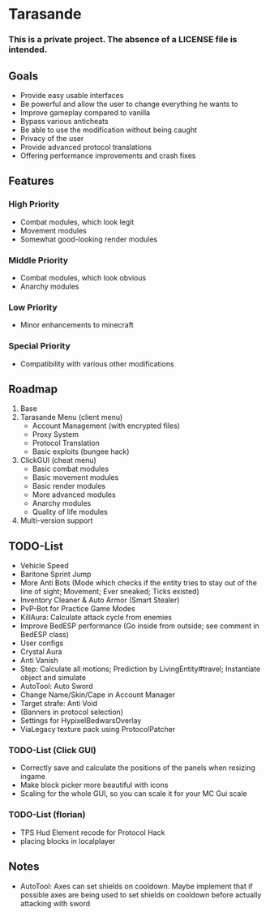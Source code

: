 # Tarasande
### This is a private project. The absence of a LICENSE file is intended.

## Goals
- Provide easy usable interfaces
- Be powerful and allow the user to change everything he wants to
- Improve gameplay compared to vanilla
- Bypass various anticheats
- Be able to use the modification without being caught
- Privacy of the user
- Provide advanced protocol translations
- Offering performance improvements and crash fixes

## Features
### High Priority
- Combat modules, which look legit
- Movement modules
- Somewhat good-looking render modules
### Middle Priority
- Combat modules, which look obvious
- Anarchy modules
### Low Priority
- Minor enhancements to minecraft
### Special Priority
- Compatibility with various other modifications

## Roadmap
1. Base
2. Tarasande Menu (client menu) 
   - Account Management (with encrypted files)
   - Proxy System
   - Protocol Translation
   - Basic exploits (bungee hack)
3. ClickGUI (cheat menu)
   - Basic combat modules
   - Basic movement modules
   - Basic render modules
   - More advanced modules
   - Anarchy modules
   - Quality of life modules
4. Multi-version support

## TODO-List
- Vehicle Speed
- Baritone Sprint Jump
- More Anti Bots (Mode which checks if the entity tries to stay out of the line of sight; Movement; Ever sneaked; Ticks
  existed)
- Inventory Cleaner & Auto Armor (Smart Stealer)
- PvP-Bot for Practice Game Modes
- KillAura: Calculate attack cycle from enemies
- Improve BedESP performance (Go inside from outside; see comment in BedESP class)
- User configs
- Crystal Aura
- Anti Vanish
- Step: Calculate all motions; Prediction by LivingEntity#travel; Instantiate object and simulate
- AutoTool: Auto Sword
- Change Name/Skin/Cape in Account Manager
- Target strafe: Anti Void
- (Banners in protocol selection)
- Settings for HypixelBedwarsOverlay
- ViaLegacy texture pack using ProtocolPatcher

### TODO-List (Click GUI)
- Correctly save and calculate the positions of the panels when resizing ingame
- Make block picker more beautiful with icons
- Scaling for the whole GUI, so you can scale it for your MC Gui scale

### TODO-List (florian)

- TPS Hud Element recode for Protocol Hack
- placing blocks in localplayer

## Notes
- AutoTool: Axes can set shields on cooldown. Maybe implement that if possible axes are being used to set shields on cooldown before actually attacking with sword
